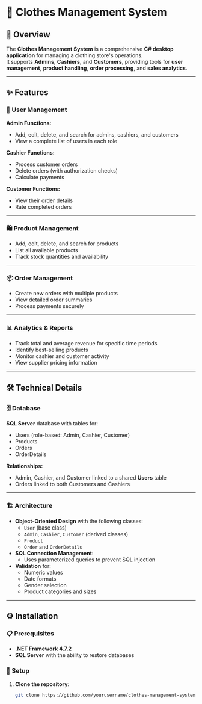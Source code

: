 # 👕 Clothes Management System

## 📌 Overview
The **Clothes Management System** is a comprehensive **C# desktop application** for managing a clothing store's operations.  
It supports **Admins**, **Cashiers**, and **Customers**, providing tools for **user management**, **product handling**, **order processing**, and **sales analytics**.

---

## ✨ Features

### 👤 User Management

**Admin Functions:**
- Add, edit, delete, and search for admins, cashiers, and customers
- View a complete list of users in each role

**Cashier Functions:**
- Process customer orders
- Delete orders (with authorization checks)
- Calculate payments

**Customer Functions:**
- View their order details
- Rate completed orders

---

### 🛍 Product Management
- Add, edit, delete, and search for products
- List all available products
- Track stock quantities and availability

---

### 📦 Order Management
- Create new orders with multiple products
- View detailed order summaries
- Process payments securely

---

### 📊 Analytics & Reports
- Track total and average revenue for specific time periods
- Identify best-selling products
- Monitor cashier and customer activity
- View supplier pricing information

---

## 🛠 Technical Details

### 🗄 Database
**SQL Server** database with tables for:
- Users (role-based: Admin, Cashier, Customer)
- Products
- Orders
- OrderDetails

**Relationships:**
- Admin, Cashier, and Customer linked to a shared **Users** table
- Orders linked to both Customers and Cashiers

---

### 🏗 Architecture
- **Object-Oriented Design** with the following classes:
  - `User` (base class)
  - `Admin`, `Cashier`, `Customer` (derived classes)
  - `Product`
  - `Order` and `OrderDetails`
- **SQL Connection Management**:
  - Uses parameterized queries to prevent SQL injection
- **Validation** for:
  - Numeric values
  - Date formats
  - Gender selection
  - Product categories and sizes

---

## ⚙ Installation

### 📋 Prerequisites
- **.NET Framework 4.7.2**
- **SQL Server** with the ability to restore databases

### 🚀 Setup
1. **Clone the repository**:
   ```bash
   git clone https://github.com/yourusername/clothes-management-system.git
